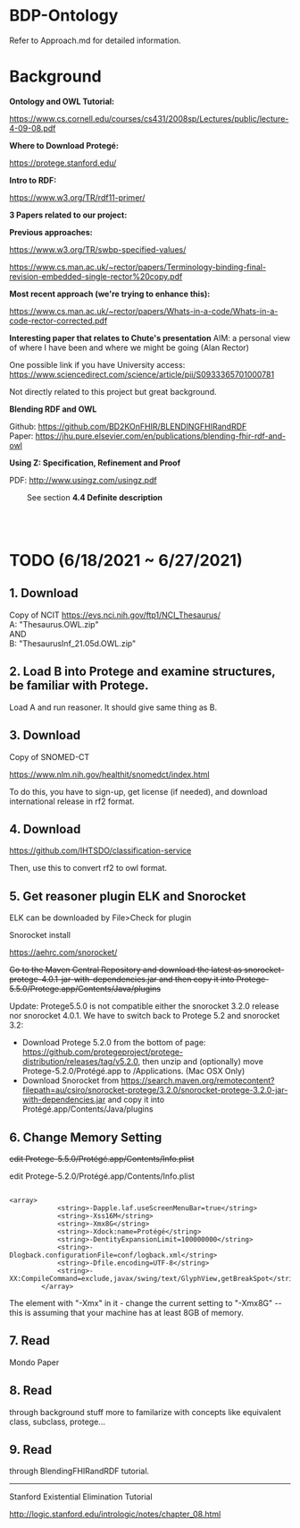 # BDP-Ontology

Refer to Approach.md for detailed information.


# Background


**Ontology and OWL Tutorial:**

https://www.cs.cornell.edu/courses/cs431/2008sp/Lectures/public/lecture-4-09-08.pdf


**Where to Download Protegé:**

https://protege.stanford.edu/


**Intro to RDF:**

https://www.w3.org/TR/rdf11-primer/


**3 Papers related to our project:**

**Previous approaches:**

https://www.w3.org/TR/swbp-specified-values/

https://www.cs.man.ac.uk/~rector/papers/Terminology-binding-final-revision-embedded-single-rector%20copy.pdf

**Most recent approach (we're trying to enhance this):**

https://www.cs.man.ac.uk/~rector/papers/Whats-in-a-code/Whats-in-a-code-rector-corrected.pdf

**Interesting paper that relates to Chute's presentation**
AIM: a personal view of where I have been and where we might be going (Alan Rector)

One possible link if you have University access: https://www.sciencedirect.com/science/article/pii/S0933365701000781

Not directly related to this project but great background.




**Blending RDF and OWL**

Github: https://github.com/BD2KOnFHIR/BLENDINGFHIRandRDF <br>
Paper: https://jhu.pure.elsevier.com/en/publications/blending-fhir-rdf-and-owl

**Using Z: Specification, Refinement and Proof**

PDF: http://www.usingz.com/usingz.pdf

&nbsp; &nbsp; &nbsp; &nbsp; See section __4.4 Definite description__

<br>
<br>

# TODO (6/18/2021 ~ 6/27/2021)


## 1. Download

Copy of NCIT
https://evs.nci.nih.gov/ftp1/NCI_Thesaurus/
<br>
A: "Thesaurus.OWL.zip"<br>
AND<br>
B: "ThesaurusInf_21.05d.OWL.zip"

## 2. Load B into Protege and examine structures, be familiar with Protege. 
Load A and run reasoner. It should give same thing as B.

## 3. Download

Copy of SNOMED-CT

https://www.nlm.nih.gov/healthit/snomedct/index.html

To do this, you have to sign-up, get license (if needed), and download international release in rf2 format.

## 4. Download 

https://github.com/IHTSDO/classification-service

Then, use this to convert rf2 to owl format.

## 5. Get reasoner plugin ELK and Snorocket

ELK can be downloaded by File>Check for plugin

Snorocket install

https://aehrc.com/snorocket/

~~Go to the Maven Central Repository and download the latest as snorocket-protege-4.0.1-jar-with-dependencies.jar and then copy it into Protege-5.5.0/Protege.app/Contents/Java/plugins~~

Update: Protege5.5.0 is not compatible either the snorocket 3.2.0 release nor snorocket 4.0.1.  We have to switch back to Protege 5.2 and snorocket 3.2:

* Download Protege 5.2.0 from the bottom of page: https://github.com/protegeproject/protege-distribution/releases/tag/v5.2.0, then unzip and (optionally) move
Protege-5.2.0/Protégé.app to /Applications.  (Mac OSX Only)
* Download Snorocket from https://search.maven.org/remotecontent?filepath=au/csiro/snorocket-protege/3.2.0/snorocket-protege-3.2.0-jar-with-dependencies.jar and
copy it into Protégé.app/Contents/Java/plugins

## 6. Change Memory Setting 

~~edit Protege-5.5.0/Protégé.app/Contents/Info.plist~~

edit Protege-5.2.0/Protégé.app/Contents/Info.plist
```

<array>
            <string>-Dapple.laf.useScreenMenuBar=true</string>
            <string>-Xss16M</string>
            <string>-Xmx8G</string>
            <string>-Xdock:name=Protégé</string>
            <string>-DentityExpansionLimit=100000000</string>
            <string>-Dlogback.configurationFile=conf/logback.xml</string>
            <string>-Dfile.encoding=UTF-8</string>
            <string>-XX:CompileCommand=exclude,javax/swing/text/GlyphView,getBreakSpot</string>
        </array>
```

The element with "-Xmx" in it - change the current setting to "-Xmx8G"   -- this is assuming that your machine has at least 8GB of memory.
        
        

## 7. Read 

Mondo Paper

## 8. Read 

through background stuff more to familarize with concepts like equivalent class, subclass, protege...

## 9. Read 

through BlendingFHIRandRDF tutorial.


----


Stanford Existential Elimination Tutorial

http://logic.stanford.edu/intrologic/notes/chapter_08.html


